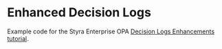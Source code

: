 # Enhanced Decision Logs

Example code for the Styra Enterprise OPA [Decision Logs Enhancements tutorial](https://docs.styra.com/enterprise-opa/tutorials/decision-logs).
